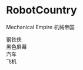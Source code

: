 # RobotCountry
Mechanical Empire
机械帝国

钢铁侠      </br>
黑色屏幕    </br>
  汽车      </br>
  飞机      </br>
